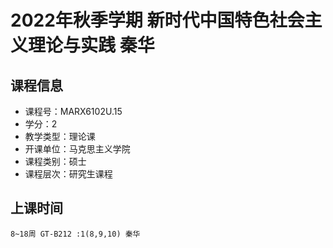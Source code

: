 # 2022年秋季学期 新时代中国特色社会主义理论与实践 秦华






## 课程信息

- 课程号：MARX6102U.15
- 学分：2
- 教学类型：理论课
- 开课单位：马克思主义学院
- 课程类别：硕士
- 课程层次：研究生课程

## 上课时间

```
8~18周 GT-B212 :1(8,9,10) 秦华
```

